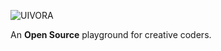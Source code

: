 
![UIVORA](https://github.com/user-attachments/assets/223bd42a-0768-4921-a003-f2785105809a)

An **Open Source** playground for creative coders.
